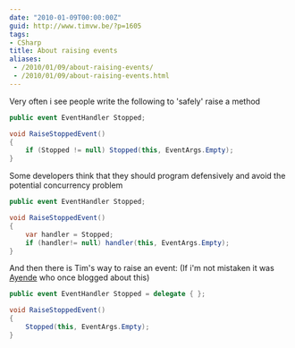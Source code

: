 ```yaml
---
date: "2010-01-09T00:00:00Z"
guid: http://www.timvw.be/?p=1605
tags:
- CSharp
title: About raising events
aliases:
 - /2010/01/09/about-raising-events/
 - /2010/01/09/about-raising-events.html
---
```

Very often i see people write the following to 'safely' raise a method

```csharp
public event EventHandler Stopped;

void RaiseStoppedEvent()
{
	if (Stopped != null) Stopped(this, EventArgs.Empty);
}
```

Some developers think that they should program defensively and avoid the potential concurrency problem

```csharp
public event EventHandler Stopped;

void RaiseStoppedEvent()
{
	var handler = Stopped;
	if (handler!= null) handler(this, EventArgs.Empty);
}
```

And then there is Tim's way to raise an event: (If i'm not mistaken it was [Ayende](http://www.ayende.com) who once blogged about this) 

```csharp
public event EventHandler Stopped = delegate { };

void RaiseStoppedEvent()
{
	Stopped(this, EventArgs.Empty);
}
```
